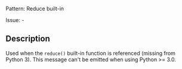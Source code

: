 Pattern: Reduce built-in

Issue: -

## Description

Used when the `reduce()` built-in function is referenced (missing from Python 3). This message can't be emitted when using Python >= 3.0.